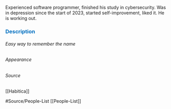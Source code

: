 
Experienced software programmer, finished his study in cybersecurity. 
Was in depression since the start of 2023, started self-improvement, liked it. He is working out.




### <span style="color:#0070c0">Description</span>
###### Easy way to remember the name


###### Appearance 


###### Source
[[Habitica]]

#Source/People-List [[People-List]]